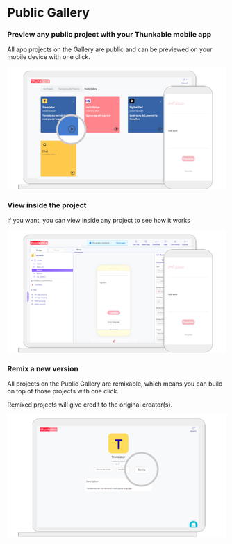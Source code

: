 # Public Gallery

### Preview any public project with your Thunkable mobile app

All app projects on the Gallery are public and can be previewed on your mobile device with one click.

![](../../.gitbook/assets/thunkable-docs-exhibits-42.png)

### View inside the project 

If you want, you can view inside any project to see how it works

![](../../.gitbook/assets/thunkable-docs-exhibits-43.png)

### Remix a new version

All projects on the Public Gallery are remixable, which means you can build on top of those projects with one click. 

Remixed projects will give credit to the original creator\(s\).

![](../../.gitbook/assets/thunkable-docs-exhibits-44.png)

 





